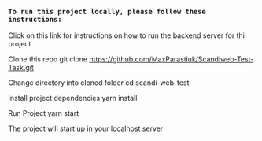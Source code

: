 ### `To run this project locally, please follow these instructions:`

Click on this link for instructions on how to run the backend server for thi project

Clone this repo git clone https://github.com/MaxParastiuk/Scandiweb-Test-Task.git

Change directory into cloned folder cd scandi-web-test

Install project dependencies yarn install

Run Project yarn start

The project will start up in your localhost server
